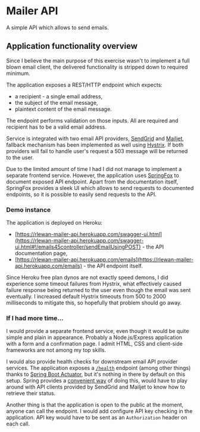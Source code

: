 # Mailer API

A simple API which allows to send emails.

## Application functionality overview

Since I believe the main purpose of this exercise wasn't to implement a full blown email client, the delivered functionality is stripped down to required minimum.

The application exposes a REST/HTTP endpoint which expects:
- a recipient - a single email address,
- the subject of the email message,
- plaintext content of the email message.    

The endpoint performs validation on those inputs. All are required and recipient has to be a valid email address.

Service is integrated with two email API providers, [SendGrid](https://sendgrid.com/) and [Mailjet](https://www.mailjet.com/), fallback mechanism has been implemented as well using [Hystrix](https://github.com/Netflix/Hystrix). If both providers will fail to handle user's request a 503 message will be returned to the user.

Due to the limited amount of time I had I did not manage to implement a separate frontend service. However, the application uses [SpringFox](http://springfox.github.io/springfox/) to document exposed API endpoint. Apart from the documentation itself, SpringFox provides a sleek UI which allows to send requests to documented endpoints, so it is possible to easily send requests to the API.

### Demo instance

The application is deployed on Heroku:
- [https://rlewan-mailer-api.herokuapp.com/swagger-ui.html](https://rlewan-mailer-api.herokuapp.com/swagger-ui.html#!/emails45controller/sendEmailUsingPOST) - the API documentation page,
- [https://rlewan-mailer-api.herokuapp.com/emails](https://rlewan-mailer-api.herokuapp.com/emails) - the API endpoint itself.

Since Heroku free plan dynos are not exactly speed demons, I did experience some timeout failures from Hystrix, what effectively caused failure response being returned to the user even though the email was sent eventually. I increased default Hystrix timeouts from 500 to 2000 milliseconds to mitigate this, so hopefully that problem should go away.    

### If I had more time...

I would provide a separate frontend service, even though it would be quite simple and plain in appearance. Probably a Node.js/Express application with a form and a confirmation page. I admit HTML, CSS and client-side frameworks are not among my top skills.

I would also provide health checks for downstream email API provider services. The application exposes a [`/health`](https://rlewan-mailer-api.herokuapp.com/health) endpoint (among other things) thanks to [Spring Boot Actuator](https://docs.spring.io/spring-boot/docs/current/reference/htmlsingle/#production-ready), but it's nothing in there by default on this setup. Spring provides a [convenient way](https://docs.spring.io/spring-boot/docs/current/reference/html/production-ready-endpoints.html#production-ready-health) of doing this, would have to play around with API clients provided by SendGrid and Mailjet to know how to retrieve their status.

Another thing is that the application is open to the public at the moment, anyone can call the endpoint. I would add configure API key checking in the application. API key would have to be sent as an `Authorization` header on each call.
